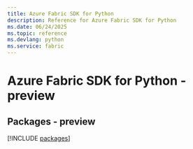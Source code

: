 ```yaml
---
title: Azure Fabric SDK for Python
description: Reference for Azure Fabric SDK for Python
ms.date: 06/24/2025
ms.topic: reference
ms.devlang: python
ms.service: fabric
---
```

# Azure Fabric SDK for Python - preview
## Packages - preview
[!INCLUDE [packages](fabric-index.md)]